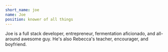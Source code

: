 ```yaml
---
short_name: joe
name: Joe
position: knower of all things
---
```

Joe is a full stack developer, entrepreneur, fermentation aficionado, and all-around awesome guy. He's also Rebecca's teacher, encourager, and boyfriend.
